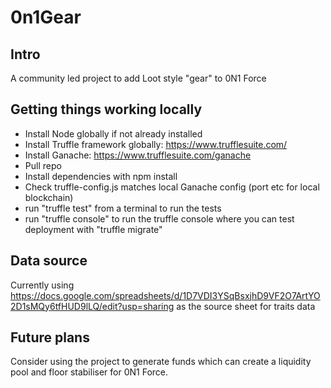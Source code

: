 # 0n1Gear

## Intro
A community led project to add Loot style "gear" to 0N1 Force

## Getting things working locally
* Install Node globally if not already installed
* Install Truffle framework globally: https://www.trufflesuite.com/
* Install Ganache: https://www.trufflesuite.com/ganache
* Pull repo
* Install dependencies with npm install
* Check truffle-config.js matches local Ganache config (port etc for local blockchain)
* run "truffle test" from a terminal to run the tests
* run "truffle console" to run the truffle console where you can test deployment with "truffle migrate"

## Data source
Currently using https://docs.google.com/spreadsheets/d/1D7VDI3YSqBsxjhD9VF2O7ArtYO2D1sMQy6tfHUD9lLQ/edit?usp=sharing as the source sheet for traits data

## Future plans
Consider using the project to generate funds which can create a liquidity pool and floor stabiliser for 0N1 Force. 